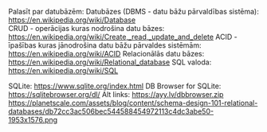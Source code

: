 Palasīt par datubāzēm:
Datubāzes (DBMS - datu bāžu pārvaldības sistēma): https://en.wikipedia.org/wiki/Database  
CRUD - operācijas kuras nodrošina datu bāzes: https://en.wikipedia.org/wiki/Create,_read,_update_and_delete
ACID - īpašības kuras jānodrošina datu bāžu pārvaldes sistēmām: https://en.wikipedia.org/wiki/ACID
Relacionālās datu bāzes: https://en.wikipedia.org/wiki/Relational_database
SQL valoda: https://en.wikipedia.org/wiki/SQL

SQLite: https://www.sqlite.org/index.html
DB Browser for SQLite: https://sqlitebrowser.org/dl/
Alt links: https://ayy.lv/dbbrowser.zip
https://planetscale.com/assets/blog/content/schema-design-101-relational-databases/db72cc3ac506bec544588454972113c4dc3abe50-1953x1576.png
